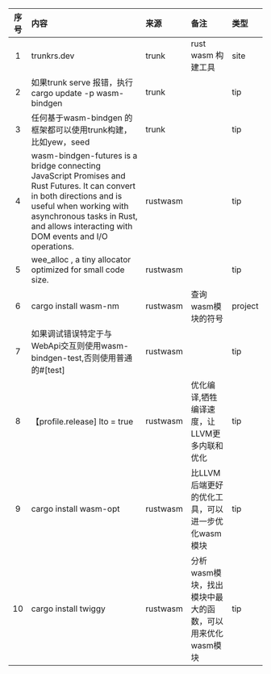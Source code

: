 | 序号 | 内容                                                                                                                                                                                                                                         | 来源       | 备注                               | 类型      |
|:--:|:-------------------------------------------------------------------------------------------------------------------------------------------------------------------------------------------------------------------------------------------|:---------|:---------------------------------|:--------|
| 1  | trunkrs.dev                                                                                                                                                                                                                                | trunk    | rust wasm 构建工具                   | site    |
| 2  | 如果trunk serve 报错，执行 cargo update -p wasm-bindgen                                                                                                                                                                                           | trunk    |                                  | tip     |
| 3  | 任何基于wasm-bindgen 的框架都可以使用trunk构建，比如yew，seed                                                                                                                                                                                                | trunk    |                                  | tip     |
| 4  | wasm-bindgen-futures is a bridge connecting JavaScript Promises and Rust Futures. It can convert in both directions and is useful when working with asynchronous tasks in Rust, and allows interacting with DOM events and I/O operations. | rustwasm |                                  | tip     |
| 5  | wee_alloc , a tiny allocator optimized for small code size.                                                                                                                                                                                | rustwasm |                                  | tip     |
| 6  | cargo install wasm-nm                                                                                                                                                                                                                      | rustwasm | 查询wasm模块的符号                      | project |
| 7  | 如果调试错误特定于与WebApi交互则使用wasm-bindgen-test,否则使用普通的#[test]                                                                                                                                                                                      | rustwasm |                                  | tip     |
| 8  | 【profile.release] lto = true                                                                                                                                                                                                               | rustwasm | 优化编译,牺牲编译速度，让LLVM更多内联和优化         | tip     |
| 9  | cargo install wasm-opt                                                                                                                                                                                                                     | rustwasm | 比LLVM后端更好的优化工具，可以进一步优化wasm模块     | tip     |
| 10 | cargo install twiggy                                                                                                                                                                                                                       | rustwasm | 分析wasm模块，找出模块中最大的函数，可以用来优化wasm模块 | tip     |